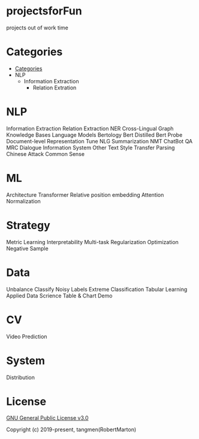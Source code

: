 # projectsforFun
projects out of work time
# Categories
+ [Categories](https://github.com/RobertMarton/projectsforFun/blob/main/README.md#categories)
+ NLP
  + Information Extraction
    + Relation Extration
# NLP
Information Extraction
Relation Extraction
NER
Cross-Lingual
Graph
Knowledge Bases
Language Models
Bertology
Bert Distilled
Bert Probe
Document-level Representation
Tune
NLG
Summarization
NMT
ChatBot
QA
MRC
Dialogue
Information System
Other
Text Style Transfer
Parsing
Chinese
Attack
Common Sense
# ML
Architecture
Transformer
Relative position embedding
Attention
Normalization
# Strategy
Metric Learning
Interpretability
Multi-task
Regularization
Optimization
Negative Sample
# Data
Unbalance Classify
Noisy Labels
Extreme Classification
Tabular Learning
Applied Data Scrience
Table & Chart
Demo
# CV
Video Prediction
# System
Distribution
# License
[GNU General Public License v3.0](https://github.com/RobertMarton/projectsforFun/blob/main/LICENSE)

Copyright (c) 2019-present, tangmen(RobertMarton)
